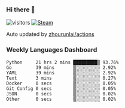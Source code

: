 ### Hi there 👋

![visitors](https://visitor-badge.glitch.me/badge?page_id=zhourunlai)
[![Steam](https://img.shields.io/badge/dynamic/json?label=Steam&query=%24.data.totalSubs&url=https%3A%2F%2Fapi.spencerwoo.com%2Fsubstats%2F%3Fsource%3DsteamGames%26queryKey%3D76561198285156854&suffix=%20Games&logo=steam&labelColor=134375&color=0b1a37&longCache=true)](http://steamcommunity.com/profiles/76561198285156854)

Auto updated by <a href="https://github.com/zhourunlai/zhourunlai/actions" target="_blank">zhourunlai/actions</a>

### Weekly Languages Dashboard

<!--PART:wakatime-->
```text
Python     21 hrs 2 mins █████████▒ 93.76%
Go         39 mins       ▒░░░░░░░░░ 2.92%
YAML       39 mins       ▒░░░░░░░░░ 2.92%
Text       3 mins        ▒░░░░░░░░░ 0.27%
Docker     0 secs        ▒░░░░░░░░░ 0.05%
Git Config 0 secs        ▒░░░░░░░░░ 0.05%
JSON       0 secs        ▒░░░░░░░░░ 0.02%
Other      0 secs        ▒░░░░░░░░░ 0.02%
```
<!--PART:wakatime-->
